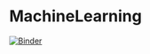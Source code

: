 # MachineLearning

[![Binder](https://mybinder.org/badge_logo.svg)](https://mybinder.org/v2/gh/vinothmdev/MachineLearning.git/HEAD)
